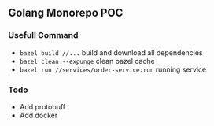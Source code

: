 ## Golang Monorepo POC

### Usefull Command

- `bazel build //...` build and download all dependencies
- `bazel clean --expunge` clean bazel cache
- `bazel run //services/order-service:run` running service

### Todo 
- Add protobuff 
- Add docker

